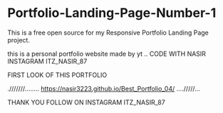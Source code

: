 # Portfolio-Landing-Page-Number-1
This is a free open source for my Responsive Portfolio Landing Page project.




this is a personal portfolio website      made by yt    .. CODE WITH NASIR 
INSTAGRAM        ITZ_NASIR_87




FIRST     LOOK OF THIS PORTFOLIO 



.///////........     https://nasir3223.github.io/Best_Portfolio_04/       ..../////...



THANK YOU       FOLLOW ON INSTAGRAM     ITZ_NASIR_87           
